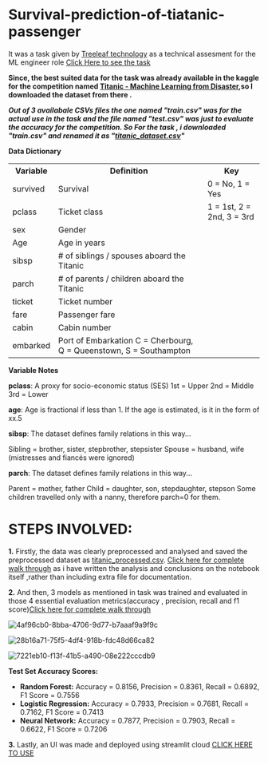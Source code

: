 # Survival-prediction-of-tiatanic-passenger
It was a task given by [Treeleaf technology](https://treeleaf.ai/) as a technical assesment for the ML engineer role [Click Here to see the task](https://github.com/Dipesh-Chaudhary/Survival-prediction-of-tiatanic-passenger/blob/main/Task%20-%20ML%20Engineer.pdf)


**Since, the best suited data for the task was already available in the kaggle for the competition named [Titanic - Machine Learning from Disaster](https://www.kaggle.com/c/titanic/data),so I downloaded the dataset from there .**

***Out of 3 availabale CSVs files the one named "train.csv" was for the actual use in the task and the file named "test.csv" was just to evaluate the accuracy for the competition. So For the task , i downloaded "train.csv" and renamed it as "[titanic_dataset.csv](https://github.com/Dipesh-Chaudhary/Survival-prediction-of-tiatanic-passenger/blob/main/Datasets/titanic_dataset.csv)"***

**Data Dictionary**
<table>
  <tr>
    <th> Variable</th>
    <th>Definition</th>
    <th>Key</th>
  </tr>
  <tr>
    <td>survived</td>
    <td>Survival</td>
    <td>0 = No, 1 = Yes</td>
  </tr>
  <tr>
    <td>pclass</td>
    <td>Ticket class</td>
    <td>1 = 1st, 2 = 2nd, 3 = 3rd</td>    
  </tr>
  <tr>
    <td>sex</td>
    <td>Gender</td>
    <td></td>    
  </tr>
  <tr>
    <td>Age</td>
    <td>Age in years</td>
    <td></td>    
  </tr>
  <tr>
    <td>sibsp</td>
    <td># of siblings / spouses aboard the Titanic</td>
    <td></td>    
  </tr>
  <tr>
    <td>parch</td>
    <td># of parents / children aboard the Titanic</td>
    <td></td>    
  </tr>
  <tr>
    <td>ticket</td>
    <td>Ticket number</td>
    <td></td>    
  </tr>
  <tr>
    <td>fare</td>
    <td>Passenger fare</td>
    <td></td>    
  </tr>
  <tr>
    <td>cabin</td>
    <td>Cabin number</td>
    <td></td>    
  </tr>
  <tr>
    <td>embarked</td>
    <td>Port of Embarkation C = Cherbourg, Q = Queenstown, S = Southampton</td>
    <td></td>    
  </tr>
</table>


**Variable Notes**

**pclass**: A proxy for socio-economic status (SES)
1st = Upper
2nd = Middle
3rd = Lower

**age**: Age is fractional if less than 1. If the age is estimated, is it in the form of xx.5

**sibsp**: The dataset defines family relations in this way...

Sibling = brother, sister, stepbrother, stepsister
Spouse = husband, wife (mistresses and fiancés were ignored)

**parch**: The dataset defines family relations in this way...

Parent = mother, father
Child = daughter, son, stepdaughter, stepson
Some children travelled only with a nanny, therefore parch=0 for them.





# **STEPS INVOLVED:**


**1.** Firstly, the data was clearly preprocessed and analysed and saved the preprocessed dataset as [titanic_processed.csv](https://github.com/Dipesh-Chaudhary/Survival-prediction-of-tiatanic-passenger/blob/main/Datasets/titanic_processed.csv).
[Click here for complete walk through](https://github.com/Dipesh-Chaudhary/Survival-prediction-of-tiatanic-passenger/blob/main/Notebook/1%20Data_selection_%2B_EDA_%2B_Preprocessing_SURVIVAL_PREDICTION_OF_TITANIC.ipynb) as i have written the analysis and conclusions on the notebook itself ,rather than including extra file for documentation.


**2.** And then, 3 models as mentioned in task was trained and evaluated in those 4 essential evaluation metrics(accuracy , precision, recall and f1 score)[Click here for complete walk through](https://github.com/Dipesh-Chaudhary/Survival-prediction-of-tiatanic-passenger/blob/main/Notebook/2%20MODEL_TRAINING_%2B_EVALUATION_.ipynb)
    
  ![4af96cb0-8bba-4706-9d77-b7aaaf9a9f9c](https://github.com/user-attachments/assets/3bd11caa-0585-450a-9f42-e8f366c9c9dd)
  
  ![28b16a71-75f5-4df4-918b-fdc48d66ca82](https://github.com/user-attachments/assets/1c8ea6d3-9a87-4de5-8c32-8cce8a21702b)
  
  ![7221eb10-f13f-41b5-a490-08e222cccdb9](https://github.com/user-attachments/assets/e812ed36-01da-4fad-9f88-1962b5532833)




  **Test Set Accuracy Scores:**
  * **Random Forest:** Accuracy = 0.8156, Precision = 0.8361, Recall = 0.6892, F1 Score = 0.7556
  * **Logistic Regression:** Accuracy = 0.7933, Precision = 0.7681, Recall = 0.7162, F1 Score = 0.7413
  * **Neural Network:** Accuracy = 0.7877, Precision = 0.7903, Recall = 0.6622, F1 Score = 0.7206

**3.** Lastly, an UI was made and deployed using streamlit cloud [CLICK HERE TO USE](https://survival-prediction-of-tiatanic-passenger.streamlit.app/) 




